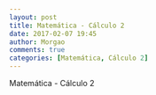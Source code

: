 ```yaml
---
layout: post
title: Matemática - Cálculo 2
date: 2017-02-07 19:45
author: Morgao
comments: true
categories: [Matemática, Cálculo 2]
---
```


Matemática - Cálculo 2